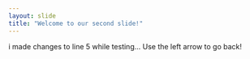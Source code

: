 ```yaml
---
layout: slide
title: "Welcome to our second slide!"
---
```

i made changes to line 5 while testing...
Use the left arrow to go back!
